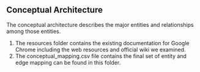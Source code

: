 ## Conceptual Architecture
The conceptual architecture describes the major entities and relationships among those entities. 
1. The resources folder contains the existing documentation for Google Chrome including the web resources and official wiki we examined. 
2. The conceptual_mapping.csv file contains the final set of entity and edge mapping can be found in this folder. 
